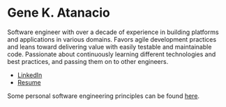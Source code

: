 # Gene K. Atanacio

Software engineer with over a decade of experience in building platforms and applications in various domains. Favors agile development practices and leans toward delivering value with easily testable and maintainable code. Passionate about continuously learning different technologies and best practices, and passing them on to other engineers.

- [LinkedIn](https://www.linkedin.com/in/gene-k-atanacio)
- [Resume](https://gkatanacio-resume.s3.ap-southeast-1.amazonaws.com/Atanacio%2C+Gene.pdf)

Some personal software engineering principles can be found [here](/eng-principles.md).
